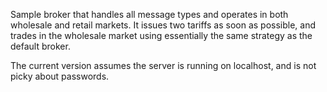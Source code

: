 Sample broker that handles all message types and operates in both wholesale and retail markets. It issues two tariffs as soon as possible, and trades in the wholesale market using essentially the same strategy as the default broker.

The current version assumes the server is running on localhost, and is not picky about passwords.